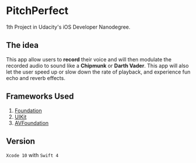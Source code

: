 # PitchPerfect

1th Project in Udacity's iOS Developer Nanodegree.
  
## The idea
This app allow users to **record** their voice and will then modulate the recorded audio to sound like a **Chipmunk** or **Darth Vader**. This app will also let the user speed up or slow down the rate of playback, and experience fun echo and reverb effects.

## Frameworks Used

1. [Foundation](https://developer.apple.com/documentation/foundation)
2. [UIKit](https://developer.apple.com/documentation/uikit)
3. [AVFoundation](https://developer.apple.com/documentation/avfoundation)


## Version
`Xcode 10` with `Swift 4` 



